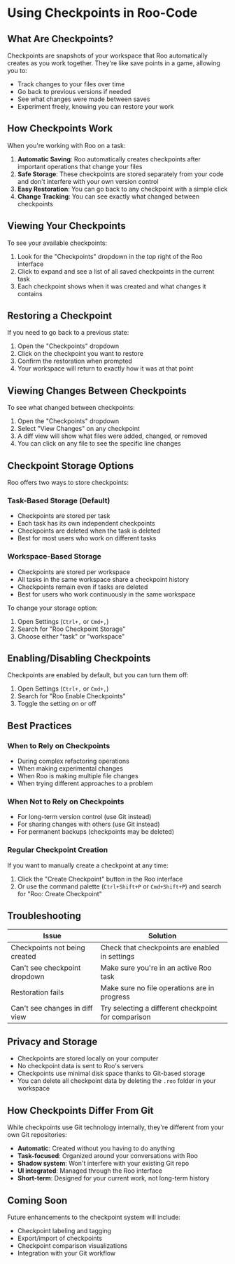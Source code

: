 # Using Checkpoints in Roo-Code

## What Are Checkpoints?

Checkpoints are snapshots of your workspace that Roo automatically creates as you work together. They're like save points in a game, allowing you to:

- Track changes to your files over time
- Go back to previous versions if needed
- See what changes were made between saves
- Experiment freely, knowing you can restore your work

## How Checkpoints Work

When you're working with Roo on a task:

1. **Automatic Saving**: Roo automatically creates checkpoints after important operations that change your files
2. **Safe Storage**: These checkpoints are stored separately from your code and don't interfere with your own version control
3. **Easy Restoration**: You can go back to any checkpoint with a simple click
4. **Change Tracking**: You can see exactly what changed between checkpoints

## Viewing Your Checkpoints

To see your available checkpoints:

1. Look for the "Checkpoints" dropdown in the top right of the Roo interface
2. Click to expand and see a list of all saved checkpoints in the current task
3. Each checkpoint shows when it was created and what changes it contains

## Restoring a Checkpoint

If you need to go back to a previous state:

1. Open the "Checkpoints" dropdown
2. Click on the checkpoint you want to restore
3. Confirm the restoration when prompted
4. Your workspace will return to exactly how it was at that point

## Viewing Changes Between Checkpoints

To see what changed between checkpoints:

1. Open the "Checkpoints" dropdown
2. Select "View Changes" on any checkpoint
3. A diff view will show what files were added, changed, or removed
4. You can click on any file to see the specific line changes

## Checkpoint Storage Options

Roo offers two ways to store checkpoints:

### Task-Based Storage (Default)

- Checkpoints are stored per task
- Each task has its own independent checkpoints
- Checkpoints are deleted when the task is deleted
- Best for most users who work on different tasks

### Workspace-Based Storage

- Checkpoints are stored per workspace
- All tasks in the same workspace share a checkpoint history
- Checkpoints remain even if tasks are deleted
- Best for users who work continuously in the same workspace

To change your storage option:
1. Open Settings (`Ctrl+,` or `Cmd+,`)
2. Search for "Roo Checkpoint Storage"
3. Choose either "task" or "workspace"

## Enabling/Disabling Checkpoints

Checkpoints are enabled by default, but you can turn them off:

1. Open Settings (`Ctrl+,` or `Cmd+,`)
2. Search for "Roo Enable Checkpoints"
3. Toggle the setting on or off

## Best Practices

### When to Rely on Checkpoints

- During complex refactoring operations
- When making experimental changes
- When Roo is making multiple file changes
- When trying different approaches to a problem

### When Not to Rely on Checkpoints

- For long-term version control (use Git instead)
- For sharing changes with others (use Git instead)
- For permanent backups (checkpoints may be deleted)

### Regular Checkpoint Creation

If you want to manually create a checkpoint at any time:

1. Click the "Create Checkpoint" button in the Roo interface
2. Or use the command palette (`Ctrl+Shift+P` or `Cmd+Shift+P`) and search for "Roo: Create Checkpoint"

## Troubleshooting

| Issue | Solution |
|-------|----------|
| Checkpoints not being created | Check that checkpoints are enabled in settings |
| Can't see checkpoint dropdown | Make sure you're in an active Roo task |
| Restoration fails | Make sure no file operations are in progress |
| Can't see changes in diff view | Try selecting a different checkpoint for comparison |

## Privacy and Storage

- Checkpoints are stored locally on your computer
- No checkpoint data is sent to Roo's servers
- Checkpoints use minimal disk space thanks to Git-based storage
- You can delete all checkpoint data by deleting the `.roo` folder in your workspace

## How Checkpoints Differ From Git

While checkpoints use Git technology internally, they're different from your own Git repositories:

- **Automatic**: Created without you having to do anything
- **Task-focused**: Organized around your conversations with Roo
- **Shadow system**: Won't interfere with your existing Git repo
- **UI integrated**: Managed through the Roo interface
- **Short-term**: Designed for your current work, not long-term history

## Coming Soon

Future enhancements to the checkpoint system will include:
- Checkpoint labeling and tagging
- Export/import of checkpoints
- Checkpoint comparison visualizations
- Integration with your Git workflow
